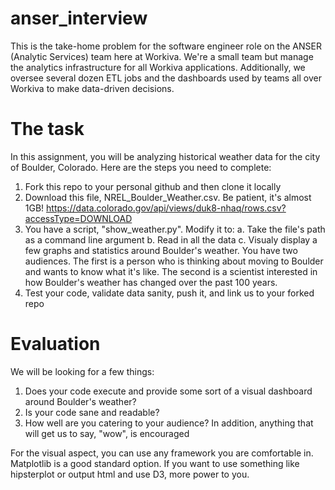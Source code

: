 # anser_interview

This is the take-home problem for the software engineer role on the ANSER (Analytic Services) team here at Workiva. We're a small team but manage the analytics infrastructure for all Workiva applications. Additionally, we oversee several dozen ETL jobs and the dashboards used by teams all over Workiva to make data-driven decisions.

# The task
In this assignment, you will be analyzing historical weather data for the city of Boulder, Colorado. Here are the steps you need to complete:
1. Fork this repo to your personal github and then clone it locally
2. Download this file, NREL_Boulder_Weather.csv. Be patient, it's almost 1GB! https://data.colorado.gov/api/views/duk8-nhaq/rows.csv?accessType=DOWNLOAD
4. You have a script, "show_weather.py". Modify it to:
  a. Take the file's path as a command line argument
  b. Read in all the data
  c. Visualy display a few graphs and statistics around Boulder's weather. You have two audiences. The first is a person who is thinking about moving to Boulder and wants to know what it's like. The second is a scientist interested in how Boulder's weather has changed over the past 100 years.
5. Test your code, validate data sanity, push it, and link us to your forked repo
  
# Evaluation
We will be looking for a few things:
1. Does your code execute and provide some sort of a visual dashboard around Boulder's weather?
2. Is your code sane and readable?
3. How well are you catering to your audience?
In addition, anything that will get us to say, "wow", is encouraged

For the visual aspect, you can use any framework you are comfortable in. Matplotlib is a good standard option. If you want to use something like hipsterplot or output html and use D3, more power to you.
